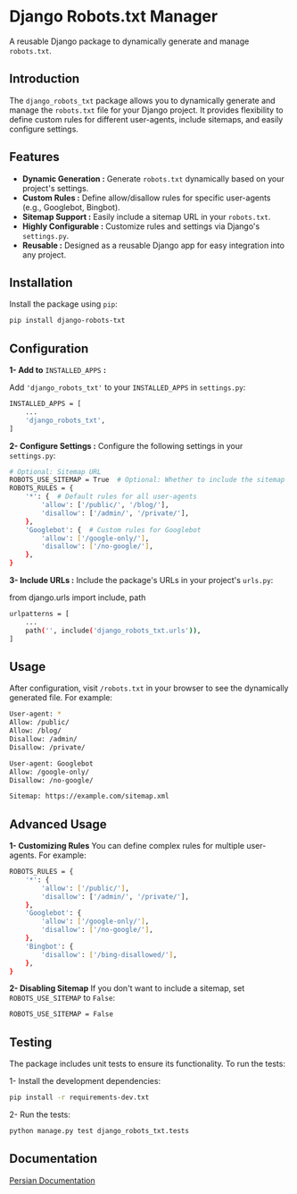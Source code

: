 # Django Robots.txt Manager
A reusable Django package to dynamically generate and manage `robots.txt`.

## Introduction
The `django_robots_txt` package allows you to dynamically generate and manage the `robots.txt` file for your Django project. It provides flexibility to define custom rules for different user-agents, include sitemaps, and easily configure settings.

## Features
- **Dynamic Generation :** Generate `robots.txt` dynamically based on your project's settings.
- **Custom Rules :** Define allow/disallow rules for specific user-agents (e.g., Googlebot, Bingbot).
- **Sitemap Support :** Easily include a sitemap URL in your `robots.txt`.
- **Highly Configurable :** Customize rules and settings via Django's `settings.py`.
- **Reusable :** Designed as a reusable Django app for easy integration into any project.


## Installation
Install the package using `pip`:

```bash
pip install django-robots-txt
```

## Configuration
**1- Add to** `INSTALLED_APPS` **:**

Add `'django_robots_txt'` to your `INSTALLED_APPS` in `settings.py`:
```bash
INSTALLED_APPS = [
    ...
    'django_robots_txt',
]
```

**2- Configure Settings :**
Configure the following settings in your `settings.py`:

```bash
# Optional: Sitemap URL
ROBOTS_USE_SITEMAP = True  # Optional: Whether to include the sitemap
ROBOTS_RULES = {
    '*': {  # Default rules for all user-agents
        'allow': ['/public/', '/blog/'],
        'disallow': ['/admin/', '/private/'],
    },
    'Googlebot': {  # Custom rules for Googlebot
        'allow': ['/google-only/'],
        'disallow': ['/no-google/'],
    },
}
```
**3- Include URLs :**
Include the package's URLs in your project's `urls.py`:

from django.urls import include, path

```bash
urlpatterns = [
    ...
    path('', include('django_robots_txt.urls')),
]
```
## Usage
After configuration, visit `/robots.txt` in your browser to see the dynamically generated file. For example:

```bash
User-agent: *
Allow: /public/
Allow: /blog/
Disallow: /admin/
Disallow: /private/

User-agent: Googlebot
Allow: /google-only/
Disallow: /no-google/

Sitemap: https://example.com/sitemap.xml
```

## Advanced Usage
**1- Customizing Rules**
You can define complex rules for multiple user-agents. For example:

```bash
ROBOTS_RULES = {
    '*': {
        'allow': ['/public/'],
        'disallow': ['/admin/', '/private/'],
    },
    'Googlebot': {
        'allow': ['/google-only/'],
        'disallow': ['/no-google/'],
    },
    'Bingbot': {
        'disallow': ['/bing-disallowed/'],
    },
}
```
**2- Disabling Sitemap**
If you don't want to include a sitemap, set `ROBOTS_USE_SITEMAP` to `False`:

```bash
ROBOTS_USE_SITEMAP = False
```

## Testing
The package includes unit tests to ensure its functionality. To run the tests:

1- Install the development dependencies:

```bash
pip install -r requirements-dev.txt
```

2- Run the tests:

```bash
python manage.py test django_robots_txt.tests
```

## Documentation

[Persian Documentation](https://uncoder.org)
